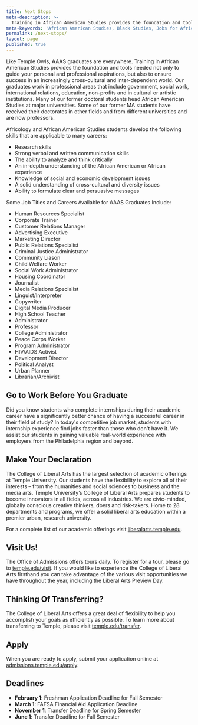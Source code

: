 ```yaml
---
title: Next Stops
meta-description: >-
  Training in African American Studies provides the foundation and tools needed to guide your personal and professional aspirations.
meta-keywords: 'African American Studies, Black Studies, Jobs for African American Studies majors'
permalink: /next-stops/
layout: page
published: true
---
```

Like Temple Owls, AAAS graduates are everywhere. Training in African American Studies provides the foundation and tools needed not only to guide your personal and professional aspirations, but also to ensure success in an increasingly cross-cultural and inter-dependent world. Our graduates work in professional areas that include government, social work, international relations, education, non-profits and in cultural or artistic institutions. Many of our former doctoral students head African American Studies at major universities. Some of our former MA students have received their doctorates in other fields and from different universities and are now professors. 

Africology and African American Studies students develop the following skills that are applicable to many careers:
- Research skills
- Strong verbal and written communication skills
- The ability to analyze and think critically
- An in-depth understanding of the African American or African experience
- Knowledge of social and economic development issues
- A solid understanding of cross-cultural and diversity issues
- Ability to formulate clear and persuasive messages

Some Job Titles and Careers Available for AAAS Graduates Include:
- Human Resources Specialist
- Corporate Trainer
- Customer Relations Manager
- Advertising Executive
- Marketing Director
- Public Relations Specialist
- Criminal Justice Administrator
- Community Liason
- Child Welfare Worker
- Social Work Administrator
- Housing Coordinator
- Journalist
- Media Relations Specialist
- Linguist/Interpreter
- Copywriter
- Digital Media Producer
- High School Teacher
- Administrator
- Professor
- College Administrator
- Peace Corps Worker
- Program Administrator
- HIV/AIDS Activist
- Development Director
- Political Analyst
- Urban Planner
- Librarian/Archivist

## Go to Work Before You Graduate

Did you know students who complete internships during their academic career have a significantly better chance of having a successful career in their field of study? In today's competitive job market, students with internship experience find jobs faster than those who don't have it. We assist our students in gaining valuable real-world experience with employers from the Philadelphia region and beyond.

## Make Your Declaration
The College of Liberal Arts has the largest selection of academic offerings at Temple University. Our students have the flexibility to explore all of their interests – from the humanities and social sciences to business and the media arts. Temple University’s College of Liberal Arts prepares students to become innovators in all fields, across all industries. We are civic-minded, globally conscious creative thinkers, doers and risk-takers. Home to 28 departments and programs, we offer a solid liberal arts education within a premier urban, research university. 

For a complete list of our academic offerings visit [liberalarts.temple.edu](http://www.liberalarts.temple.edu).

## Visit Us!

The Office of Admissions offers tours daily. To register for a tour, please go to [temple.edu/visit](http://admissions.temple.edu/visit). If you would like to experience the College of Liberal Arts firsthand you can take advantage of the various visit opportunities we have throughout the year, including the Liberal Arts Preview Day.

## Thinking Of Transferring?

The College of Liberal Arts offers a great deal of flexibility to help you accomplish your goals as efficiently as possible.
To learn more about transferring to Temple, please visit [temple.edu/transfer](http://admissions.temple.edu/transfer).

## Apply
When you are ready to apply, submit your application online at [admissions.temple.edu/apply](http://admissions.temple.edu/apply).

## Deadlines
- **February 1**: Freshman Application Deadline for Fall Semester
- **March 1**: FAFSA Financial Aid Application Deadline
- **November 1**: Transfer Deadline for Spring Semester
- **June 1**: Transfer Deadline for Fall Semester
